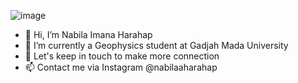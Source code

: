 ![image](https://user-images.githubusercontent.com/111741967/188416574-c8d5d0bc-5ca3-424c-baf2-e6ae447e6b14.png)

- 👋 Hi, I’m Nabila Imana Harahap
- 👀 I’m currently a Geophysics student at Gadjah Mada University
- 💞️ Let's keep in touch to make more connection
- 📫 Contact me via Instagram @nabilaaharahap

<!---
nabilaaharahap/nabilaaharahap is a ✨ special ✨ repository because its `README.md` (this file) appears on your GitHub profile.
You can click the Preview link to take a look at your changes.
--->
